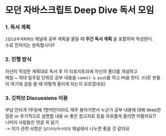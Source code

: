 # 모던 자바스크립트 Deep Dive 독서 모임

### 1. 독서 계획
`1일1공부계획메모` 채널에 공부 계획을 올릴 때 **주간 독서 계획** 을 포함하여 작성한다.  
수료 전까지는 완독합시다!!  

### 2. 진행 방식
자신이 작성한 계획대로 독서 후 이 리포지토리에 자신의 폴더를 개설하고  
매일 ~ 최대 일주일 단위로 공부 내용을 `commit & push`를 하고 `PR`을 한다. (다른 분들이 여기에 글을 쓸 때 어떻게 올리게 되는지 모르겠네요)

### 3. 깃허브 Discussions 이용
부담 안되게 1주일에 1명씩만이라도 매주 돌아가면서 누군가 공부 내용에 대해 deep한 질문 or 추가적으로 설명할 내용 or 좋은 참고자료 등을 자유롭게 올리면 어떨까요?!  
나머지 사람들은 댓글 꼭 달기  
-> 이거 관련 사항은 `딥다이브독서모임` 채널에서 나누면 좋을 것 같아요
